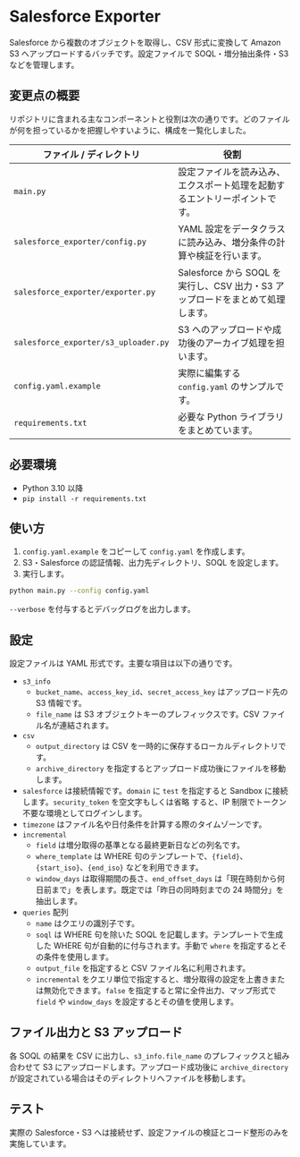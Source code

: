 # Salesforce Exporter

Salesforce から複数のオブジェクトを取得し、CSV 形式に変換して Amazon S3 へアップロードするバッチです。設定ファイルで SOQL・増分抽出条件・S3 などを管理します。

## 変更点の概要

リポジトリに含まれる主なコンポーネントと役割は次の通りです。どのファイルが何を担っているかを把握しやすいように、構成を一覧化しました。

| ファイル / ディレクトリ | 役割 |
| --- | --- |
| `main.py` | 設定ファイルを読み込み、エクスポート処理を起動するエントリーポイントです。 |
| `salesforce_exporter/config.py` | YAML 設定をデータクラスに読み込み、増分条件の計算や検証を行います。 |
| `salesforce_exporter/exporter.py` | Salesforce から SOQL を実行し、CSV 出力・S3 アップロードをまとめて処理します。 |
| `salesforce_exporter/s3_uploader.py` | S3 へのアップロードや成功後のアーカイブ処理を担います。 |
| `config.yaml.example` | 実際に編集する `config.yaml` のサンプルです。 |
| `requirements.txt` | 必要な Python ライブラリをまとめています。 |


## 必要環境

- Python 3.10 以降
- `pip install -r requirements.txt`

## 使い方

1. `config.yaml.example` をコピーして `config.yaml` を作成します。
2. S3・Salesforce の認証情報、出力先ディレクトリ、SOQL を設定します。
3. 実行します。

```bash
python main.py --config config.yaml
```

`--verbose` を付与するとデバッグログを出力します。

## 設定

設定ファイルは YAML 形式です。主要な項目は以下の通りです。

- `s3_info`
  - `bucket_name`、`access_key_id`、`secret_access_key` はアップロード先の S3 情報です。
  - `file_name` は S3 オブジェクトキーのプレフィックスです。CSV ファイル名が連結されます。
- `csv`
  - `output_directory` は CSV を一時的に保存するローカルディレクトリです。
  - `archive_directory` を指定するとアップロード成功後にファイルを移動します。
- `salesforce` は接続情報です。`domain` に `test` を指定すると Sandbox に接続します。`security_token` を空文字もしくは省略
  すると、IP 制限でトークン不要な環境としてログインします。
- `timezone` はファイル名や日付条件を計算する際のタイムゾーンです。
- `incremental`
  - `field` は増分取得の基準となる最終更新日などの列名です。
  - `where_template` は WHERE 句のテンプレートで、`{field}`、`{start_iso}`、`{end_iso}` などを利用できます。
  - `window_days` は取得期間の長さ、`end_offset_days` は「現在時刻から何日前まで」を表します。既定では「昨日の同時刻までの 24 時間分」を抽出します。
- `queries` 配列
  - `name` はクエリの識別子です。
  - `soql` は WHERE 句を除いた SOQL を記載します。テンプレートで生成した WHERE 句が自動的に付与されます。手動で `where` を指定するとその条件を使用します。
  - `output_file` を指定すると CSV ファイル名に利用されます。
  - `incremental` をクエリ単位で指定すると、増分取得の設定を上書きまたは無効化できます。`false` を指定すると常に全件出力、マップ形式で `field` や `window_days` を設定するとその値を使用します。

## ファイル出力と S3 アップロード

各 SOQL の結果を CSV に出力し、`s3_info.file_name` のプレフィックスと組み合わせて S3 にアップロードします。アップロード成功後に `archive_directory` が設定されている場合はそのディレクトリへファイルを移動します。

## テスト

実際の Salesforce・S3 へは接続せず、設定ファイルの検証とコード整形のみを実施しています。
